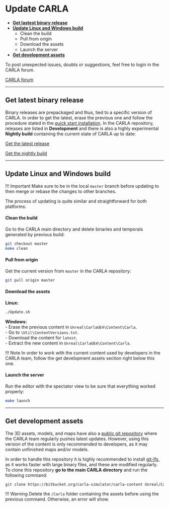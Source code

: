 # Update CARLA

  * [__Get lastest binary release__](#get-latest-binary-release)  
  * [__Update Linux and Windows build__](#update-linux-and-windows-build)  
	* Clean the build
	* Pull from origin
	* Download the assets
	* Launch the server
  * [__Get development assets__](#get-development-assets)

To post unexpected issues, doubts or suggestions, feel free to login in the CARLA forum.

<div class="build-buttons">
<!-- Latest release button -->
<p>
<a href="https://forum.carla.org/" target="_blank" class="btn btn-neutral" title="Go to the latest CARLA release">
CARLA forum</a>
</p>
</div>

---
## Get latest binary release 

Binary releases are prepackaged and thus, tied to a specific version of CARLA. In order to get the latest, erase the previous one and follow the procedure stated in the [quick start installation](start_quickstart.md). In the CARLA repository, releases are listed in __Development__ and there is also a highly experimental __Nightly build__ containing the current state of CARLA up to date: 

<div class="build-buttons">
<!-- Latest release button -->
<p>
<a href="https://github.com/carla-simulator/carla/blob/master/Docs/download.md" target="_blank" class="btn btn-neutral" title="Go to the latest CARLA release">
<span class="icon icon-github"></span> Get the latest release</a>
</p>

<!-- Nightly build button -->
<p>
<a href="http://carla-assets-internal.s3.amazonaws.com/Releases/Linux/Dev/CARLA_Latest.tar.gz" target="_blank" class="btn btn-neutral" title="Go to the nightly CARLA build">
<span class="icon fa-cloud-download"></span> Get the nightly build</a>
</p>
</div>

---
## Update Linux and Windows build

!!! Important
    Make sure to be in the local `master` branch before updating to then merge or rebase the changes to other branches. 

The process of updating is quite similar and straightforward for both platforms:

#### Clean the build
Go to the CARLA main directory and delete binaries and temporals generated by previous build:
```sh 
git checkout master
make clean
```

#### Pull from origin

Get the current version from `master` in the CARLA repository: 
```sh
git pull origin master
```
#### Download the assets

__Linux:__
```sh
./Update.sh
```
__Windows:__  
	- Erase the previous content in `Unreal\CarlaUE4\Content\Carla`.  
	- Go to `\Util\ContentVersions.txt`.  
	- Download the content for `latest`.  
	- Extract the new content in `Unreal\CarlaUE4\Content\Carla`.  

!!! Note
    In order to work with the current content used by developers in the CARLA team, follow the get development assets section right below this one. 

#### Launch the server

Run the editor with the spectator view to be sure that everything worked properly:
```sh
make launch
```

---
## Get development assets

The 3D assets, models, and maps have also a [public git repository][contentrepolink] where the CARLA team regularly pushes latest updates. However, using this version of the content is only recommended to developers, as it may contain unfinished maps and/or models.

In order to handle this repository it is highly recommended to install [git-lfs][gitlfslink], as it works faster with large binary files, and these are modified regularly. To clone this repository **go to the main CARLA directory** and run the following command: 

```sh
git clone https://bitbucket.org/carla-simulator/carla-content Unreal/CarlaUE4/Content/Carla
```

!!! Warning
    Delete the `/Carla` folder containing the assets before using the previous command. Otherwise, an error will show. 

[contentrepolink]: https://bitbucket.org/carla-simulator/carla-content
[gitlfslink]: https://github.com/git-lfs/git-lfs/wiki/Installation
